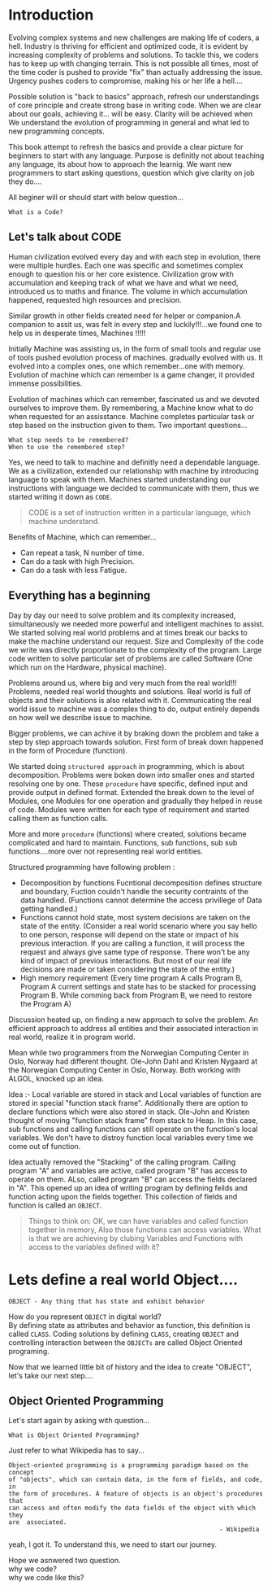 # Introduction

Evolving complex systems and new challenges are making life of coders, a hell. Industry is thriving for efficient and optimized code, it is evident by increasing complexity of problems and solutions. To tackle this, we coders has to keep up with changing terrain. This is not possible all times, most of the time coder is pushed to provide "fix" than actually addressing the issue. Urgency pushes coders to compromise, making his or her life a hell....

Possible solution is "back to basics" approach, refresh our understandings of core principle and create strong base in writing code. When we are clear about our goals, achieving it... will be easy. Clarity will be achieved when We understand the evolution of programming in general and what led to new programming concepts.

This book attempt to refresh the basics and provide a clear picture for beginners to start with any language. Purpose is definitly not about teaching any language, its about how to approach the learnig. We want new programmers to start asking questions, question which give clarity on job they do....

All beginer will or should start with below question...
```
What is a Code?
```
## Let's talk about CODE

Human civilization evolved every day and with each step in evolution, there were multiple hurdles. Each one was specific and sometimes complex enough to question his or her core existence. Civilization grow with accumulation and keeping track of what we have and what we need, introduced us to maths and finance. The volume in which accumulation happened, requested high resources and precision.

Similar growth in other fields created need for helper or companion.A companion to assit us, was felt in every step and luckily!!!...we found one to help us in desperate times, Machines !!!!!

Initially Machine was assisting us, in the form of small tools and regular use of tools pushed evolution process of machines. gradually evolved with us. It evolved into a complex ones, one which remember...one with memory. Evolution of machine which can remember is a game changer, it provided immense possibilities.

Evolution of machines which can remember, fascinated us and we devoted ourselves to improve them. By remembering, a Machine know what to do when requested for an assisstance. Machine completes particular task or step based on the instruction given to them. Two important questions...

```
What step needs to be remembered?
When to use the remembered step?
``` 
Yes, we need to talk to machine and definitly need a dependable language. We as a civilization, extended our relationship with machine by introducing language to speak with them. Machines started understanding our instructions with language we decided to communicate with them, thus we started writing it down as `CODE`.

> CODE is a set of instruction written in a particular language, which machine understand.

Benefits of Machine, which can remember...

* Can repeat a task, N number of time.
* Can do a task with high Precision.
* Can do a task with less Fatigue.

## Everything has a beginning

Day by day our need to solve problem and its complexity increased, simultaneously we needed more powerful and intelligent machines to assist. We started solving real world problems and at times break our backs to make the machine understand our request. Size and Complexity of the code we write was directly proportionate to the complexity of the program. Large code written to solve particular set of problems are called Software (One which run on the Hardware, physical machine).

Problems around us, where big and very much from the real world!!!
Problems, needed real world thoughts and solutions. Real world is full of objects and their solutions is also related with it. Communicating the real world issue to machine was a complex thing to do, output entirely depends on how well we describe issue to machine. 

Bigger problems, we can achive it by braking down the problem and take a step by step approach towards solution. First form of break down happened in the form of Procedure (function). 

We started doing `structured approach` in programming, which is about decomposition. Problems were boken down into smaller ones and started resolving one by one. These `procedure` have specific, defined input and provide output in defined format. Extended the break down to the level of Modules, one Modules for one operation and gradually they helped in reuse of code. Modules were written for each type of requirement and started calling them as function calls.

More and more `procedure` (functions) where created, solutions became complicated and hard to maintain. Functions, sub functions, sub sub functions....more over not representing real world entities.

Structured programming have following problem : 
* Decomposition by functions 
  Fucntional decomposition defines structure and boundary, Fuction couldn't handle the security contraints of the data handled. (Functions cannot determine the access privillege of Data getting handled.)
* Functions cannot hold state, most system decisions are taken on the state of the entity.
  (Consider a real world scenario where you say hello to one person, response will depend on the state
   or impact of his previous interaction. If you are calling a function, it will process the request 
   and always give same type of response. There won't be any kind of impact of previous interactions. But most of our real life decisions are made or taken considering the state of the entity.)
* High memory requirement
  (Every time program A calls Program B, Program A current settings and state has to be stacked for processing Program B. While comming back from Program B, we need to restore the Program A)

Discussion heated up, on finding a new approach to solve the problem. An efficient approach to address all entities and their associated interaction in real world, realize it in program world. 

Mean while two programmers from the Norwegian Computing Center in Oslo, Norway had different thought. Ole-John Dahl and Kristen Nygaard at the Norwegian Computing Center in Oslo, Norway. Both working with ALGOL, knocked up an idea. 

Idea :- Local variable are stored in stack and Local variables of function are stored in special "function stack frame". Additionally there are option to declare functions which were also stored in stack. Ole-John and Kristen thought of moving "function stack frame" from stack to Heap. In this case, sub functions and calling functions can still operate on the function's local variables. We don't have to distroy function local variables every time we come out of function.

Idea actually removed the "Stacking" of the calling program. Calling program "A" and variables are active, called program "B" has access to operate on them. ALso, called program "B" can access the fields declared in "A". This opened up an idea of writing program by defining feilds and function acting upon the fields together. This collection of fields and function is called an `OBJECT`.

> Things to think on:
> OK, we can have variables and called function together in memory, Also those functions can access variables.
> What is that we are achieving by clubing Variables and Functions with access to the variables defined with it?

# Lets define a real world Object....
```
OBJECT - Any thing that has state and exhibit behavior
```

How do you represent `OBJECT` in digital world? </br>
By defining state as attributes and behavior as function, this definition is called `CLASS`. Coding solutions by defining `CLASS`, creating `OBJECT` and controlling interaction between the `OBJECTs` are called Object Oriented programing.

Now that we learned little bit of history and the idea to create "OBJECT", let's take our next step....

## Object Oriented Programming
Let's start again by asking with question...
```
What is Object Oriented Programming?
```

Just refer to what Wikipedia has to say...

```
Object-oriented programming is a programming paradigm based on the concept
of "objects", which can contain data, in the form of fields, and code, in
the form of procedures. A feature of objects is an object's procedures that
can access and often modify the data fields of the object with which they
are  associated.                                                                             
                                                          - Wikipedia
```
yeah, I got it. To understand this, we need to start our journey. 

Hope we asnwered two question.</br>
why we code? </br>
why we code like this?
